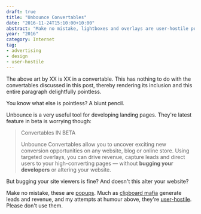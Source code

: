 ```yaml
---
draft: true
title: "Unbounce Convertables"
date: "2016-11-24T15:10:00+10:00"
abstract: "Make no mistake, lightboxes and overlays are user-hostile popups."
year: "2016"
category: Internet
tag:
- advertising
- design
- user-hostile
---
```


The above art by XX is XX in a convertable. This has nothing to do with the convertables discussed in this post, thereby rendering its inclusion and this entire paragraph delightfully pointless.

You know what else is pointless? A blunt pencil.

Unbounce is a very useful tool for developing landing pages. They're latest feature in beta is worrying though:

> Convertables IN BETA
>
> Unbounce Convertables allow you to uncover exciting new conversion 
> opportunities on any website, blog or online store. Using targeted 
> overlays, you can drive revenue, capture leads and direct users to 
> your high-converting pages — without **bugging your developers** or 
> altering your website.

But bugging your site viewers is fine? And doesn't this alter your website?

Make no mistake, these are [popups]. Much as [clipboard mafia] generate leads and revenue, and my attempts at humour above, they're [user-hostile]. Please don't use them.

[clipboard mafia]: https://www.urbandictionary.com/define.php?term=chugger
[popups]: https://en.wikipedia.org/wiki/Pop-up_ad
[user-hostile]: https://medium.com/i-m-h-o/the-value-of-content-a30bbe8b54a5
